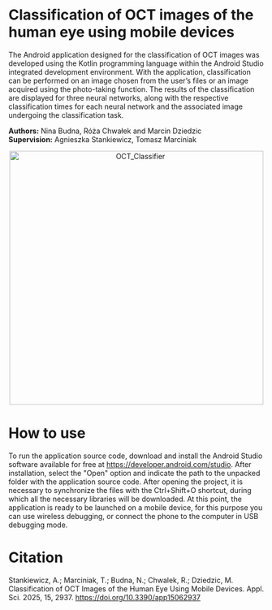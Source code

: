 # Classification of OCT images of the human eye using mobile devices

The Android application designed for the classification of OCT images was developed using the Kotlin programming language within the Android Studio integrated development environment. With the application, classification can be performed on an image chosen from the user’s files or an image acquired using the photo-taking function. The results of the classification are displayed for three neural networks, along with the respective classification times for each neural network and the associated image undergoing the classification task.

**Authors:** Nina Budna, Róża Chwałek and Marcin Dziedzic\
**Supervision:** Agnieszka Stankiewicz, Tomasz Marciniak

<p align="center">
<img height=500 alt="OCT_Classifier" src="https://github.com/user-attachments/assets/00b19ade-6cde-4f32-b720-7dd0de211ca5" />
</p>

# How to use
To run the application source code, download and install the Android Studio software available for free at https://developer.android.com/studio. After installation, select the "Open" option and indicate the path to the unpacked folder with the application source code.
After opening the project, it is necessary to synchronize the files with the Ctrl+Shift+O shortcut, during which all the necessary libraries will be downloaded. At this point, the application is ready to be launched on a mobile device, for this purpose you can use wireless debugging, or connect the phone to the computer in USB debugging mode. 

# Citation
Stankiewicz, A.; Marciniak, T.; Budna, N.; Chwalek, R.; Dziedzic, M. Classification of OCT Images of the Human Eye Using Mobile Devices. Appl. Sci. 2025, 15, 2937. https://doi.org/10.3390/app15062937


